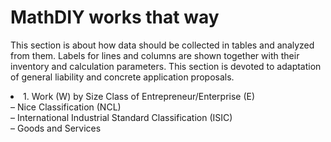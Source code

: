 <h1>MathDIY works that way</h1>
<p>This section is about how data should be collected in tables and analyzed from them. Labels for lines and columns are shown together with their inventory and calculation parameters. This section is devoted to adaptation of general liability and concrete application proposals.</p>
<li>1. Work (W) by Size Class of Entrepreneur/Enterprise (E)<br>– Nice Classification (NCL)<br>– International Industrial Standard Classification (ISIC)<br>– Goods and Services</li>
